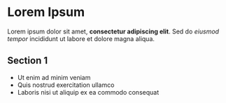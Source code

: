 # Lorem Ipsum

Lorem ipsum dolor sit amet, **consectetur adipiscing elit**. Sed do *eiusmod tempor* incididunt ut labore et dolore magna aliqua.  

## Section 1

- Ut enim ad minim veniam  
- Quis nostrud exercitation ullamco  
- Laboris nisi ut aliquip ex ea commodo consequat
